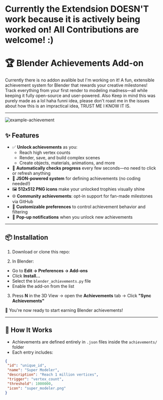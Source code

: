 # Currently the Extendsion DOESN'T work because it is actively being worked on! All Contributions are welcome! :)

# 🏆 Blender Achievements Add-on

Currently there is no addon avalible but I'm working on it!
A fun, extensible achievement system for Blender that rewards your creative milestones!  
Track everything from your first render to modeling madness—all while keeping it fully open-source and user-powered.
Also Keep in mind this was purely made as a lol haha funni idea, please don't roast me in the issues about how this is an impractical idea, TRUST ME I KNOW IT IS.

---

![example-achievement](icons/default/example.png)

## ✨ Features

- ✅ **Unlock achievements** as you:
  - Reach high vertex counts
  - Render, save, and build complex scenes
  - Create objects, materials, animations, and more
- 🔁 **Automatically checks progress** every few seconds—no need to click or refresh anything
- 📂 **JSON-powered system** for defining achievements (no coding needed!)
- 🖼️ **512x512 PNG icons** make your unlocked trophies visually shine
- 🌐 **Community achievements**: opt-in support for fan-made milestones via GitHub
- 🔧 **Customizable preferences** to control achievement behavior and filtering
- 💬 **Pop-up notifications** when you unlock new achievements

---

## 📦 Installation

1. Download or clone this repo:

2. In Blender:
- Go to **Edit → Preferences → Add-ons**
- Click **Install…**
- Select the `blender_achievements.py` file
- Enable the add-on from the list

3. Press **N** in the 3D View → open the **Achievements** tab → Click **"Sync Achievements"**

🎉 You're now ready to start earning Blender achievements!

---

## 🎯 How It Works

- Achievements are defined entirely in `.json` files inside the `achievements/` folder
- Each entry includes:
```json
{
 "id": "unique_id",
 "name": "Super Modeler",
 "description": "Reach 1 million vertices",
 "trigger": "vertex_count",
 "threshold": 1000000,
 "icon": "super_modeler.png"
}
